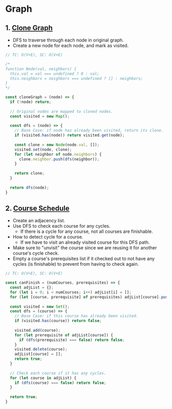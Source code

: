 # Graph

## 1. [Clone Graph](https://leetcode.com/problems/clone-graph/)
- DFS to traverse through each node in original graph.
- Create a new node for each node, and mark as visited.
```js
// TC: O(V+E), SC: O(V+E)

/*
function Node(val, neighbors) {
  this.val = val === undefined ? 0 : val;
  this.neighbors = neighbors === undefined ? [] : neighbors;
}
*/

const cloneGraph = (node) => {
  if (!node) return;
  
  // Original nodes are mapped to cloned nodes.
  const visited = new Map();
  
  const dfs = (node) => {
    // Base Case: if node has already been visited, return its clone.
    if (visited.has(node)) return visited.get(node);
    
    const clone = new Node(node.val, []);
    visited.set(node, clone);
    for (let neighbor of node.neighbors) {
      clone.neighbor.push(dfs(neighbor));
    }
    
    return clone;
  }
  
  return dfs(node);
}
```

## 2. [Course Schedule](https://leetcode.com/problems/course-schedule/)
- Create an adjacency list.
- Use DFS to check each course for any cycles.
  - If there is a cycle for any course, not all courses are finishable.
- How to detect cycle for a course.
  - If we have to visit an already visited course for this DFS path.
- Make sure to "unvisit" the course since we are reusing it for another course's cycle check.
- Empty a course's prerequisites list if it checked out to not have any cycles (is finishable) to prevent from having to check again.
```js
// TC: O(V+E), SC: O(V+E)

const canFinish = (numCourses, prerequisites) => {
  const adjList = {};
  for (let i = 0; i < numCourses; i++) adjList[i] = [];
  for (let [course, prerequisite] of prerequisites) adjList[course].push(prerequisite);
  
  const visited = new Set();
  const dfs = (course) => {
    // Base Case: if this course has already been visited.
    if (visited.has(course)) return false;
    
    visited.add(course);
    for (let prerequisite of adjList[course]) {
      if (dfs(prerequisite) === false) return false;
    }
    visited.delete(course);
    adjList[course] = [];
    return true;
  }
  
  // Check each course if it has any cycles.
  for (let course in adjList) {
    if (dfs(course) === false) return false;
  }
  
  return true;
}
```

